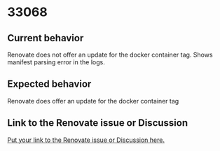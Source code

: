 # 33068

## Current behavior

Renovate does not offer an update for the docker container tag.
Shows manifest parsing error in the logs.

## Expected behavior

Renovate does offer an update for the docker container tag

## Link to the Renovate issue or Discussion

[Put your link to the Renovate issue or Discussion here.](https://github.com/renovatebot/renovate/discussions/33068)

